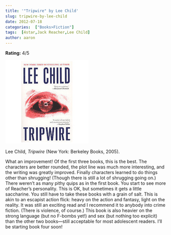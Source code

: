 ```yaml
---
title: '"Tripwire" by Lee Child'
slug: tripwire-by-lee-child
date: 2012-07-18
categories:  ["Books>Fiction"]
tags:  [4star,Jack Reacher,Lee Child]
author: aaron
---
```


**Rating:** 4/5

![](cover6.jpg "Tripwire")

Lee Child, *Tripwire* (New York: Berkeley Books, 2005).

What an improvement! Of the first three books, this is the best. The characters are better rounded, the plot line was much more interesting, and the writing was greatly improved. Finally characters learned to do things other than shrugging! (Though there is still a lot of shrugging going on.) There weren’t as many pithy quips as in the first book. You start to see more of Reacher’s personality. This is OK, but sometimes it gets a little saccharine. You still have to take these books with a grain of salt. This is akin to an escapist action flick: heavy on the action and fantasy, light on the reality. It was still an exciting read and I recommend it to anybody into crime fiction. (There is violence, of course.) This book is also heavier on the strong language (but no F-bombs yet!) and sex (but nothing too explicit) than the other two books—still acceptable for most adolescent readers. I’ll be starting book four soon!
